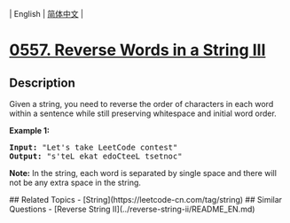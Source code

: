
| English | [简体中文](README.md) |
# [0557. Reverse Words in a String III](https://leetcode-cn.com/problems/reverse-words-in-a-string-iii/)
## Description
<p>Given a string, you need to reverse the order of characters in each word within a sentence while still preserving whitespace and initial word order.</p>

<p><b>Example 1:</b><br />
<pre>
<b>Input:</b> "Let's take LeetCode contest"
<b>Output:</b> "s'teL ekat edoCteeL tsetnoc"
</pre>
</p>

<p><b>Note:</b>
In the string, each word is separated by single space and there will not be any extra space in the string.
</p>
## Related Topics
- [String](https://leetcode-cn.com/tag/string)
## Similar Questions
- [Reverse String II](../reverse-string-ii/README_EN.md)

